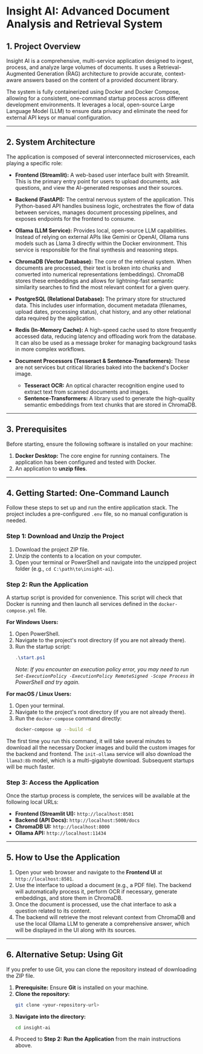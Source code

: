 # Insight AI: Advanced Document Analysis and Retrieval System

## 1. Project Overview

Insight AI is a comprehensive, multi-service application designed to ingest, process, and analyze large volumes of documents. It uses a Retrieval-Augmented Generation (RAG) architecture to provide accurate, context-aware answers based on the content of a provided document library.

The system is fully containerized using Docker and Docker Compose, allowing for a consistent, one-command startup process across different development environments. It leverages a local, open-source Large Language Model (LLM) to ensure data privacy and eliminate the need for external API keys or manual configuration.

---

## 2. System Architecture

The application is composed of several interconnected microservices, each playing a specific role:

* **Frontend (Streamlit):** A web-based user interface built with Streamlit. This is the primary entry point for users to upload documents, ask questions, and view the AI-generated responses and their sources.

* **Backend (FastAPI):** The central nervous system of the application. This Python-based API handles business logic, orchestrates the flow of data between services, manages document processing pipelines, and exposes endpoints for the frontend to consume.

* **Ollama (LLM Service):** Provides local, open-source LLM capabilities. Instead of relying on external APIs like Gemini or OpenAI, Ollama runs models such as Llama 3 directly within the Docker environment. This service is responsible for the final synthesis and reasoning steps.

* **ChromaDB (Vector Database):** The core of the retrieval system. When documents are processed, their text is broken into chunks and converted into numerical representations (embeddings). ChromaDB stores these embeddings and allows for lightning-fast semantic similarity searches to find the most relevant context for a given query.

* **PostgreSQL (Relational Database):** The primary store for structured data. This includes user information, document metadata (filenames, upload dates, processing status), chat history, and any other relational data required by the application.

* **Redis (In-Memory Cache):** A high-speed cache used to store frequently accessed data, reducing latency and offloading work from the database. It can also be used as a message broker for managing background tasks in more complex workflows.

* **Document Processors (Tesseract & Sentence-Transformers):** These are not services but critical libraries baked into the backend's Docker image.
    * **Tesseract OCR:** An optical character recognition engine used to extract text from scanned documents and images.
    * **Sentence-Transformers:** A library used to generate the high-quality semantic embeddings from text chunks that are stored in ChromaDB.

---

## 3. Prerequisites

Before starting, ensure the following software is installed on your machine:

1.  **Docker Desktop:** The core engine for running containers. The application has been configured and tested with Docker.
2.  An application to **unzip files**.

---

## 4. Getting Started: One-Command Launch

Follow these steps to set up and run the entire application stack. The project includes a pre-configured `.env` file, so no manual configuration is needed.

### Step 1: Download and Unzip the Project

1.  Download the project ZIP file.
2.  Unzip the contents to a location on your computer.
3.  Open your terminal or PowerShell and navigate into the unzipped project folder (e.g., `cd C:\path\to\insight-ai`).

### Step 2: Run the Application

A startup script is provided for convenience. This script will check that Docker is running and then launch all services defined in the `docker-compose.yml` file.

**For Windows Users:**

1.  Open PowerShell.
2.  Navigate to the project's root directory (if you are not already there).
3.  Run the startup script:
    ```powershell
    .\start.ps1
    ```
    *Note: If you encounter an execution policy error, you may need to run `Set-ExecutionPolicy -ExecutionPolicy RemoteSigned -Scope Process` in PowerShell and try again.*

**For macOS / Linux Users:**

1.  Open your terminal.
2.  Navigate to the project's root directory (if you are not already there).
3.  Run the `docker-compose` command directly:
    ```bash
    docker-compose up --build -d
    ```

The first time you run this command, it will take several minutes to download all the necessary Docker images and build the custom images for the backend and frontend. The `init-ollama` service will also download the `llama3:8b` model, which is a multi-gigabyte download. Subsequent startups will be much faster.

### Step 3: Access the Application

Once the startup process is complete, the services will be available at the following local URLs:

* **Frontend (Streamlit UI):** `http://localhost:8501`
* **Backend (API Docs):** `http://localhost:5000/docs`
* **ChromaDB UI:** `http://localhost:8000`
* **Ollama API:** `http://localhost:11434`

---

## 5. How to Use the Application

1.  Open your web browser and navigate to the **Frontend UI** at `http://localhost:8501`.
2.  Use the interface to upload a document (e.g., a PDF file). The backend will automatically process it, perform OCR if necessary, generate embeddings, and store them in ChromaDB.
3.  Once the document is processed, use the chat interface to ask a question related to its content.
4.  The backend will retrieve the most relevant context from ChromaDB and use the local Ollama LLM to generate a comprehensive answer, which will be displayed in the UI along with its sources.

---

## 6. Alternative Setup: Using Git

If you prefer to use Git, you can clone the repository instead of downloading the ZIP file.

1.  **Prerequisite:** Ensure **Git** is installed on your machine.
2.  **Clone the repository:**
    ```bash
    git clone <your-repository-url>
    ```
3.  **Navigate into the directory:**
    ```bash
    cd insight-ai
    ```
4.  Proceed to **Step 2: Run the Application** from the main instructions above.

